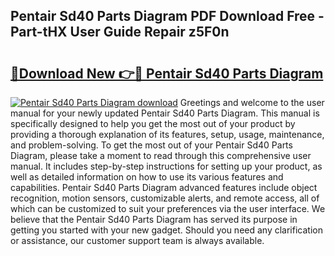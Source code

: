 ## Pentair Sd40 Parts Diagram PDF Download Free - Part-tHX User Guide Repair z5F0n

# <h2><a href="http://dfjl27.blite.top/?on=Pentair+Sd40+Parts+Diagram">🔗Download New 👉🔴 Pentair Sd40 Parts Diagram</a></h2>

[![Pentair Sd40 Parts Diagram download](https://i.imgur.com/lujVjoI.png)](http://dfjl27.blite.top/?on=Pentair+Sd40+Parts+Diagram)
Greetings and welcome to the user manual for your newly updated Pentair Sd40 Parts Diagram. This manual is specifically designed to help you get the most out of your product by providing a thorough explanation of its features, setup, usage, maintenance, and problem-solving. To get the most out of your Pentair Sd40 Parts Diagram, please take a moment to read through this comprehensive user manual. It includes step-by-step instructions for setting up your product, as well as detailed information on how to use its various features and capabilities. Pentair Sd40 Parts Diagram advanced features include object recognition, motion sensors, customizable alerts, and remote access, all of which can be customized to suit your preferences via the user interface. We believe that the Pentair Sd40 Parts Diagram has served its purpose in getting you started with your new gadget. Should you need any clarification or assistance, our customer support team is always available.
